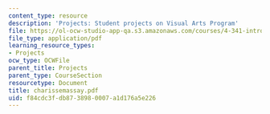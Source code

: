 ```yaml
---
content_type: resource
description: 'Projects: Student projects on Visual Arts Program'
file: https://ol-ocw-studio-app-qa.s3.amazonaws.com/courses/4-341-introduction-to-photography-fall-2002/f84cdc3fdb8738980007a1d176a5e226_charissemassay.pdf
file_type: application/pdf
learning_resource_types:
- Projects
ocw_type: OCWFile
parent_title: Projects
parent_type: CourseSection
resourcetype: Document
title: charissemassay.pdf
uid: f84cdc3f-db87-3898-0007-a1d176a5e226
---
```

